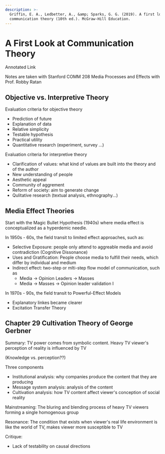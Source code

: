 ```yaml
---
description: >-
  Griffin, E. A., Ledbetter, A., &amp; Sparks, G. G. (2019). A first look at
  communication theory (10th ed.). McGraw-Hill Education.
---
```


# A First Look at Communication Theory

Annotated Link

Notes are taken with Stanford COMM 208 Media Processes and Effects with Prof. Robby Ratan&#x20;

## Objective vs. Interpretive Theory&#x20;

Evaluation criteria for objective theory&#x20;

* Prediction of future&#x20;
* Explanation of data&#x20;
* Relative simplicity&#x20;
* Testable hypothesis&#x20;
* Practical utility&#x20;
* Quantitative research (experiment, survey ...)&#x20;

Evaluation criteria for interpretive theory&#x20;

* Clarification of values: what kind of values are built into the theory and of the author&#x20;
* New understanding of people&#x20;
* Aesthetic appeal&#x20;
* Community of aggrement&#x20;
* Reform of society: aim to generate change&#x20;
* Qulitative research (textual analysis, ethnography...)&#x20;

## Media Effect Theories&#x20;

Start with the Magic Bullet Hypothesis (1940s) where media effect is conceptualized as a hyperdemic needle.&#x20;

In 1950s - 60s, the field transit to limited effect approaches, such as:&#x20;

* Selective Exposure: people only attend to aggreable media and avoid contradiction (Cognitive Dissonance)&#x20;
* Uses and Gratification: People choose media to fulfill their needs, which differ by individual and medium&#x20;
* Indirect effect: two-step or mlti-step flow model of communication, such as
  * Media -> Opinion Leaders -> Masses&#x20;
  * Media -> Masses -> Opinion leader validation I

In 1970s - 90s, the field transit to Powerful-Effect Models&#x20;

* Explanatory linkes became clearer&#x20;
* Excitation Transfer Theory&#x20;

## Chapter 29 Cultivation Theory of George Gerbner&#x20;

Summary: TV power comes from symbolic content. Heavy TV viewer's perception of reality is influenced by TV&#x20;

(Knowledge vs. perception??)&#x20;

Three components

* Institutional analysis: why companies produce the content that they are producing&#x20;
* Message system analysis: analysis of the content&#x20;
* Cultivation analysis: how TV content affect viewer's conception of social reality&#x20;

Mainstreaming: The bluring and blending process of heavy TV viewers forming a single homogenous group&#x20;

Resonance: The condition that exists when viewer's real life environment is like the world of TV, makes viewer more susceptible to TV&#x20;

Critique:&#x20;

* Lack of testability on causal directions&#x20;
